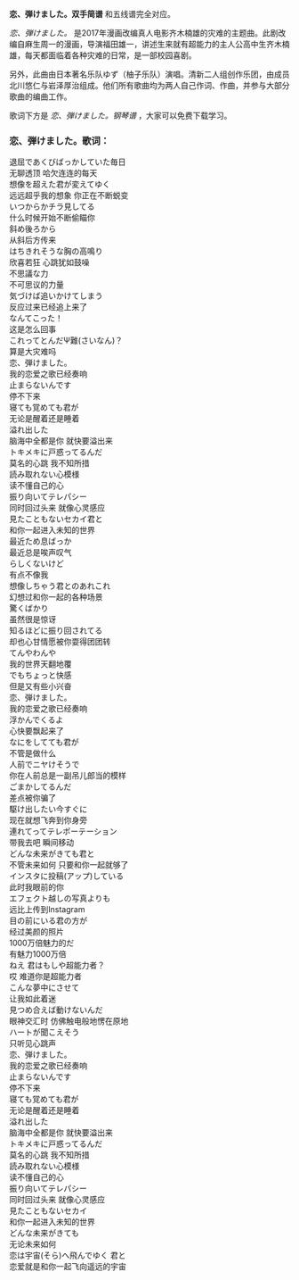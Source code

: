 

**恋、弾けました。双手简谱** 和五线谱完全对应。

_恋、弾けました。_
是2017年漫画改编真人电影齐木楠雄的灾难的主题曲。此剧改编自麻生周一的漫画，导演福田雄一，讲述生来就有超能力的主人公高中生齐木楠雄，每天都面临着各种灾难的日常，是一部校园喜剧。

另外，此曲由日本著名乐队ゆず（柚子乐队）演唱。清新二人组创作乐团，由成员北川悠仁与岩泽厚治组成。他们所有歌曲均为两人自己作词、作曲，并参与大部分歌曲的编曲工作。

歌词下方是 _恋、弾けました。钢琴谱_ ，大家可以免费下载学习。

### 恋、弾けました。歌词：

退屈であくびばっかしていた毎日  
无聊透顶 哈欠连连的每天  
想像を超えた君が変えてゆく  
远远超乎我的想象 你正在不断蜕变  
いつからかチラ見してる  
什么时候开始不断偷瞄你  
斜め後ろから  
从斜后方传来  
はちきれそうな胸の高鳴り  
欣喜若狂 心跳犹如鼓噪  
不思議な力  
不可思议的力量  
気づけば追いかけてしまう  
反应过来已经追上来了  
なんてこった！  
这是怎么回事  
これってとんだΨ難(さいなん)？  
算是大灾难吗  
恋、弾けました。  
我的恋爱之歌已经奏响  
止まらないんです  
停不下来  
寝ても覚めても君が  
无论是醒着还是睡着  
溢れ出した  
脑海中全都是你 就快要溢出来  
トキメキに戸惑ってるんだ  
莫名的心跳 我不知所措  
読み取れない心模様  
读不懂自己的心  
振り向いてテレパシー  
同时回过头来 就像心灵感应  
見たこともないセカイ君と  
和你一起进入未知的世界  
最近ため息ばっか  
最近总是唉声叹气  
らしくないけど  
有点不像我  
想像しちゃう君とのあれこれ  
幻想过和你一起的各种场景  
驚くばかり  
虽然很是惊讶  
知るほどに振り回されてる  
却也心甘情愿被你耍得团团转  
てんやわんや  
我的世界天翻地覆  
でもちょっと快感  
但是又有些小兴奋  
恋、弾けました。  
我的恋爱之歌已经奏响  
浮かんでくるよ  
心快要飘起来了  
なにをしてても君が  
不管是做什么  
人前でニヤけそうで  
你在人前总是一副吊儿郎当的模样  
ごまかしてるんだ  
差点被你骗了  
駆け出したい今すぐに  
现在就想飞奔到你身旁  
連れてってテレポーテーション  
带我去吧 瞬间移动  
どんな未来がきても君と  
不管未来如何 只要和你一起就够了  
インスタに投稿(アップ)している  
此时我眼前的你  
エフェクト越しの写真よりも  
远比上传到Instagram  
目の前にいる君の方が  
经过美颜的照片  
1000万倍魅力的だ  
有魅力1000万倍  
ねえ 君はもしや超能力者？  
哎 难道你是超能力者  
こんな夢中にさせて  
让我如此着迷  
見つめ合えば動けないんだ  
眼神交汇时 仿佛触电般地愣在原地  
ハートが聞こえそう  
只听见心跳声  
恋、弾けました。  
我的恋爱之歌已经奏响  
止まらないんです  
停不下来  
寝ても覚めても君が  
无论是醒着还是睡着  
溢れ出した  
脑海中全都是你 就快要溢出来  
トキメキに戸惑ってるんだ  
莫名的心跳 我不知所措  
読み取れない心模様  
读不懂自己的心  
振り向いてテレパシー  
同时回过头来 就像心灵感应  
見たこともないセカイ  
和你一起进入未知的世界  
どんな未来がきても  
无论未来如何  
恋は宇宙(そら)へ飛んでゆく 君と  
恋爱就是和你一起飞向遥远的宇宙

